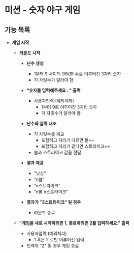 # 미션 - 숫자 야구 게임

## 기능 목록

* **게임 시작**

  * **라운드 시작**

    * **난수 생성**
      * 1부터 9 사이의 랜덤한 수로 이루어진 3자리 숫자
      * 각 자릿수가 달라야 함

    * **"숫자를 입력해주세요 : " 출력**
      * 사용자입력 (예외처리)
        * 1부터 9로 이루어진 3자리 숫자
        * 각 자릿수가 달라야 함
      
    * **난수와 입력 대조**
      * 각 자릿수를 비교
        * 포함하고 자리가 다르면 볼++
        * 포함하고 자리가 같다면 스트라이크++
      * 볼과 스트라이크 값을 전달
      
    * **결과 제공**
      * "낫싱"
      * "n볼"
      * "n스트라이크"
      * "n볼 n스트라이크"

    * **결과가 "3스트라이크" 일 경우**
      * 라운드 종료

  * **"게임을 새로 시작하려면 1, 종료하려면 2를 입력하세요." 출력**
    * 사용자입력 (예외처리)
      * 1 혹은 2 로만 이루어진 입력
    * 입력이 "2" 일 경우 게임 종료